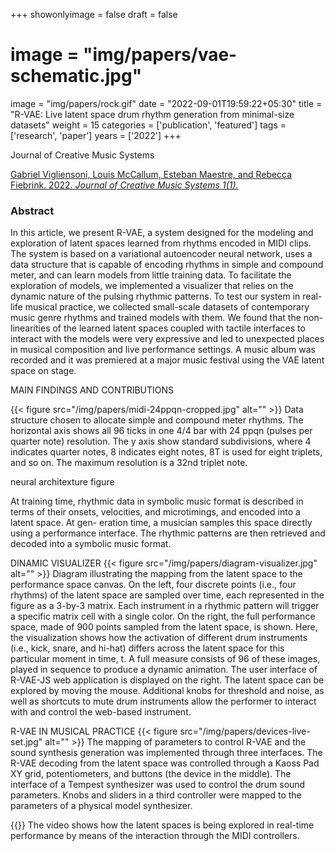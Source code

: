 +++
showonlyimage = false
draft = false
# image = "img/papers/vae-schematic.jpg"
image = "img/papers/rock.gif"
date = "2022-09-01T19:59:22+05:30"
title = "R-VAE: Live latent space drum rhythm generation from minimal-size datasets"
weight = 15
categories = ['publication', 'featured']
tags = ['research', 'paper']
years = ['2022']
+++

Journal of Creative Music Systems

<!--more-->

[Gabriel Vigliensoni, Louis McCallum, Esteban Maestre, and Rebecca Fiebrink. 2022.  _Journal of Creative Music Systems 1(1)._](https://doi.org/10.5920/jcms.902)

### Abstract

In this article, we present R-VAE, a system designed for the modeling and exploration of latent spaces learned from rhythms encoded in MIDI clips. The system is based on a variational autoencoder neural network, uses a data structure that is capable of encoding rhythms in simple and compound meter, and can learn models from little training data. To facilitate the exploration of models, we implemented a visualizer that relies on the dynamic nature of the pulsing rhythmic patterns. To test our system in real-life musical practice, we collected small-scale datasets of contemporary music genre rhythms and trained models with them. We found that the non-linearities of the learned latent spaces coupled with tactile interfaces to interact with the models were very expressive and led to unexpected places in musical composition and live performance settings. A music album was recorded and it was premiered at a major music festival using the VAE latent space on stage.

MAIN FINDINGS AND CONTRIBUTIONS




{{< figure src="/img/papers/midi-24ppqn-cropped.jpg" alt="" >}}
Data structure chosen to allocate simple and compound meter rhythms. The
horizontal axis shows all 96 ticks in one 4/4 bar with 24 ppqn (pulses per quarter note)
resolution. The y axis show standard subdivisions, where 4 indicates quarter notes, 8 indicates eight notes, 8T is used for eight triplets, and so on. The maximum resolution is a 32nd triplet note.

neural architexture figure

At training time, rhythmic data in symbolic music format is described in terms of their onsets, velocities, and microtimings, and encoded into a latent space. At gen- eration time, a musician samples this space directly using a performance interface. The rhythmic patterns are then retrieved and decoded into a symbolic music format.




DINAMIC VISUALIZER
{{< figure src="/img/papers/diagram-visualizer.jpg" alt="" >}}
Diagram illustrating the mapping from the latent space to the performance space canvas. On the left, four discrete points (i.e., four rhythms) of the latent space are sampled over time, each represented in the figure as a 3-by-3 matrix. Each instrument in a rhythmic pattern will trigger a specific matrix cell with a single color. On the right, the full performance space, made of 900 points sampled from the latent space, is shown. Here, the visualization shows how the activation of different drum instruments (i.e., kick, snare, and hi-hat) differs across the latent space for this particular moment in time, t. A full measure consists of 96 of these images, played in sequence to produce a dynamic animation.
The user interface of R-VAE-JS web application is displayed on the right. The latent space can be explored by moving the mouse. Additional knobs for threshold and noise, as well as shortcuts to mute drum instruments allow the performer to interact with and control the web-based instrument. 

R-VAE IN MUSICAL PRACTICE
{{< figure src="/img/papers/devices-live-set.jpg" alt="" >}}
The mapping of parameters to control R-VAE and the sound synthesis generation was implemented through three interfaces. The R-VAE decoding from the latent space was controlled through a Kaoss Pad XY grid, potentiometers, and buttons (the device in the middle). The interface of a Tempest synthesizer was used to control the drum sound parameters. Knobs and sliders in a third controller were mapped to the parameters of a physical model synthesizer.
<!-- {{< figure src="/img/papers/g1.gif" alt="" >}} -->

{{<youtube-custom id="Kib8Bk2nPEA" yt_start="200" autoplay="false" width="200px" height="200px" color="white" modestbranding="1">}}
The video shows how the latent spaces is being explored in real-time performance by means of the interaction through the MIDI controllers.
